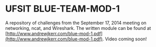 UFSIT BLUE-TEAM-MOD-1
=====================

A repository of challenges from the September 17, 2014 meeting on networking, ncat, and Wireshark. The written module can be found at [http://www.andrewjkerr.com/blue-mod-1.pdf](http://www.andrewjkerr.com/blue-mod-1.pdf). Video coming soon!